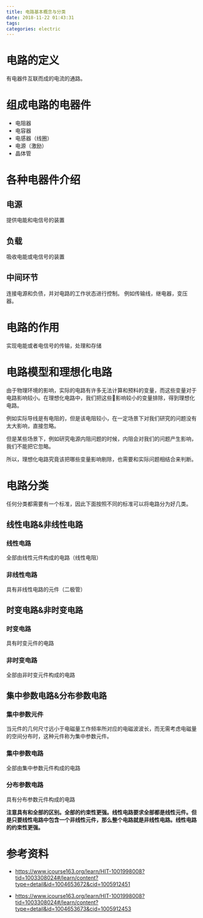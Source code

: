 ```yaml
---
title: 电路基本概念与分类
date: 2018-11-22 01:43:31
tags:
categories: electric
---
```


# 电路的定义
有电器件互联而成的电流的通路。

# 组成电路的电器件
- 电阻器
- 电容器
- 电感器（线圈）
- 电源（激励）
- 晶体管

# 各种电器件介绍

## 电源
提供电能和电信号的装置
## 负载
吸收电能或电信号的装置
## 中间环节
连接电源和负债，并对电路的工作状态进行控制。
例如传输线，继电器，变压器。

# 电路的作用
实现电能或者电信号的传输，处理和存储

# 电路模型和理想化电路
由于物理环境的影响，实际的电路有许多无法计算和预料的变量，而这些变量对于电路影响较小。在理想化电路中，我们把这些影响较小的变量排除，得到理想化电路。

例如实际导线是有电阻的，但是该电阻较小，在一定场景下对我们研究的问题没有太大影响，直接忽略。

但是某些场景下，例如研究电源内阻问题的时候，内阻会对我们的问题产生影响，我们不能把它忽略。

所以，理想化电路究竟该把哪些变量影响剔除，也需要和实际问题相结合来判断。

# 电路分类
任何分类都需要有一个标准，因此下面按照不同的标准可以将电路分为好几类。

## 线性电路&非线性电路
### 线性电路
全部由线性元件构成的电路（线性电阻）
### 非线性电路
具有非线性电路的元件（二极管）

## 时变电路&非时变电路
### 时变电路
具有时变元件的电路
### 非时变电路
全部由非时变元件构成的电路

## 集中参数电路&分布参数电路
### 集中参数元件
当元件的几何尺寸远小于电磁量工作频率所对应的电磁波波长，而无需考虑电磁量的空间分布时，这种元件称为集中参数元件。
### 集中参数电路
全部由集中参数元件构成的电路
### 分布参数电路
具有分布参数元件构成的电路

**注意具有和全部的区别。全部的约束性更强。线性电路要求全部都是线性元件。但是只要线性电路中包含一个非线性元件，那么整个电路就是非线性电路。线性电路的约束性更强。**



# 参考资料

- https://www.icourse163.org/learn/HIT-1001998008?tid=1003308024#/learn/content?type=detail&id=1004653672&cid=1005912451

- https://www.icourse163.org/learn/HIT-1001998008?tid=1003308024#/learn/content?type=detail&id=1004653673&cid=1005912453